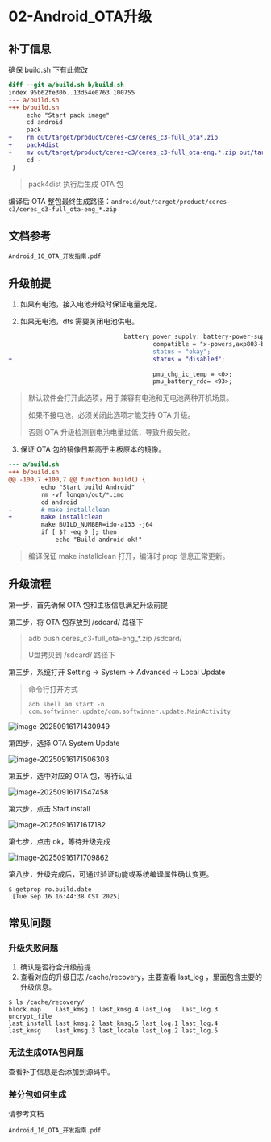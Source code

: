 # 02-Android_OTA升级



## 补丁信息

确保 build.sh 下有此修改

```diff
diff --git a/build.sh b/build.sh
index 95b62fe30b..13d54e0763 100755
--- a/build.sh
+++ b/build.sh
     echo "Start pack image"
     cd android
     pack
+    rm out/target/product/ceres-c3/ceres_c3-full_ota*.zip
+    pack4dist
+    mv out/target/product/ceres-c3/ceres_c3-full_ota-eng.*.zip out/target/product/ceres-c3/ceres_c3-full_ota-eng_$(date +%Y%m%d)_$(date +%H%M).zip
     cd -
 }
```

> pack4dist 执行后生成 OTA 包

编译后 OTA 整包最终生成路径：`android/out/target/product/ceres-c3/ceres_c3-full_ota-eng_*.zip`



## 文档参考

```
Android_10_OTA_开发指南.pdf
```



## 升级前提

1. 如果有电池，接入电池升级时保证电量充足。



2. 如果无电池，dts 需要关闭电池供电。

```diff
                                battery_power_supply: battery-power-supply {
                                        compatible = "x-powers,axp803-battery-power-supply";
-                                       status = "okay";
+                                       status = "disabled";
 
                                        pmu_chg_ic_temp = <0>;
                                        pmu_battery_rdc= <93>;
```

> 默认软件会打开此选项，用于兼容有电池和无电池两种开机场景。
>
> 如果不接电池，必须关闭此选项才能支持 OTA 升级。
>
> 否则 OTA 升级检测到电池电量过低，导致升级失败。



3. 保证 OTA 包的镜像日期高于主板原本的镜像。

```diff
--- a/build.sh
+++ b/build.sh
@@ -100,7 +100,7 @@ function build() {
         echo "Start build Android"
         rm -vf longan/out/*.img
         cd android
-        # make installclean
+        make installclean
         make BUILD_NUMBER=ido-a133 -j64
         if [ $? -eq 0 ]; then
             echo "Build android ok!"
```

> 编译保证 make installclean 打开，编译时 prop 信息正常更新。



## 升级流程

第一步，首先确保 OTA 包和主板信息满足升级前提



第二步，将 OTA 包存放到 /sdcard/ 路径下

> adb push ceres_c3-full_ota-eng_*.zip /sdcard/
>
> U盘拷贝到 /sdcard/ 路径下



第三步，系统打开 Setting -> System -> Advanced -> Local Update 

> 命令行打开方式 
>
> ```
> adb shell am start -n com.softwinner.update/com.softwinner.update.MainActivity
> ```

![image-20250916171430949](http://tanzhtanzh.oss-cn-shenzhen.aliyuncs.com/img/image-20250916171430949.png)



第四步，选择 OTA System Update 

![image-20250916171506303](http://tanzhtanzh.oss-cn-shenzhen.aliyuncs.com/img/image-20250916171506303.png)

第五步，选中对应的 OTA 包，等待认证

![image-20250916171547458](http://tanzhtanzh.oss-cn-shenzhen.aliyuncs.com/img/image-20250916171547458.png)

第六步，点击 Start install

![image-20250916171617182](http://tanzhtanzh.oss-cn-shenzhen.aliyuncs.com/img/image-20250916171617182.png)

第七步，点击 ok，等待升级完成

![image-20250916171709862](http://tanzhtanzh.oss-cn-shenzhen.aliyuncs.com/img/image-20250916171709862.png)



第八步，升级完成后，可通过验证功能或系统编译属性确认变更。

```
$ getprop ro.build.date
 [Tue Sep 16 16:44:38 CST 2025]
```



## 常见问题

### 升级失败问题

1. 确认是否符合升级前提
2. 查看对应的升级日志 /cache/recovery，主要查看 last_log ，里面包含主要的升级信息。

```
$ ls /cache/recovery/                                                
block.map    last_kmsg.1 last_kmsg.4 last_log   last_log.3 uncrypt_file 
last_install last_kmsg.2 last_kmsg.5 last_log.1 last_log.4 
last_kmsg    last_kmsg.3 last_locale last_log.2 last_log.5 
```



### 无法生成OTA包问题

查看补丁信息是否添加到源码中。



### 差分包如何生成

请参考文档

```
Android_10_OTA_开发指南.pdf
```

